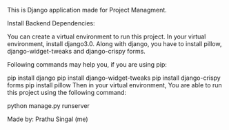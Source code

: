 This is Django application made for Project Managment.

Install Backend Dependencies:

You can create a virtual environment to run this project. In your virtual environment, install django3.0. Along with django, you have to install pillow, django-widget-tweaks and django-crispy forms.

Following commands may help you, if you are using pip:

pip install django
pip install django-widget-tweaks
pip install django-crispy forms
pip install pillow
Then in your virtual environment, You are able to run this project using the following command:

python manage.py runserver

Made by:
Prathu Singal (me)
